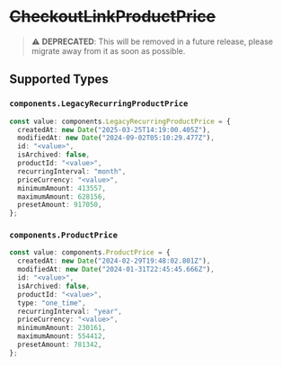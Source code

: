 # ~~CheckoutLinkProductPrice~~

> :warning: **DEPRECATED**: This will be removed in a future release, please migrate away from it as soon as possible.


## Supported Types

### `components.LegacyRecurringProductPrice`

```typescript
const value: components.LegacyRecurringProductPrice = {
  createdAt: new Date("2025-03-25T14:19:00.405Z"),
  modifiedAt: new Date("2024-09-02T05:10:29.477Z"),
  id: "<value>",
  isArchived: false,
  productId: "<value>",
  recurringInterval: "month",
  priceCurrency: "<value>",
  minimumAmount: 413557,
  maximumAmount: 628156,
  presetAmount: 917050,
};
```

### `components.ProductPrice`

```typescript
const value: components.ProductPrice = {
  createdAt: new Date("2024-02-29T19:48:02.801Z"),
  modifiedAt: new Date("2024-01-31T22:45:45.666Z"),
  id: "<value>",
  isArchived: false,
  productId: "<value>",
  type: "one_time",
  recurringInterval: "year",
  priceCurrency: "<value>",
  minimumAmount: 230161,
  maximumAmount: 554412,
  presetAmount: 781342,
};
```

